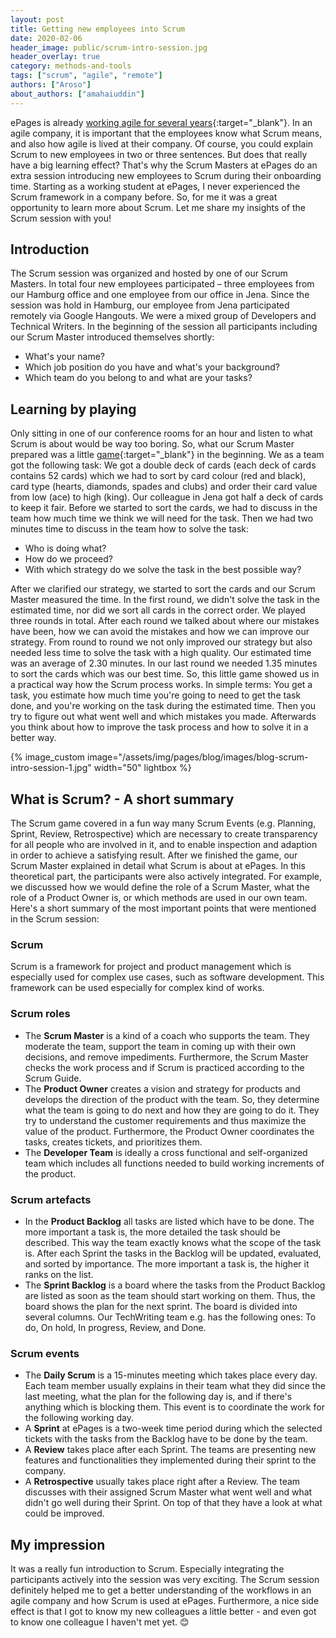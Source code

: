 ```yaml
---
layout: post
title: Getting new employees into Scrum
date: 2020-02-06
header_image: public/scrum-intro-session.jpg
header_overlay: true
category: methods-and-tools
tags: ["scrum", "agile", "remote"]
authors: ["Aroso"]
about_authors: ["amahaiuddin"]
---
```


ePages is already [working agile for several years](/blog/methods-and-tools/epages-turns-agile/){:target="_blank"}.
In an agile company, it is important that the employees know what Scrum means, and also how agile is lived at their company.
Of course, you could explain Scrum to new employees in two or three sentences.
But does that really have a big learning effect?
That's why the Scrum Masters at ePages do an extra session introducing new employees to Scrum during their onboarding time.
Starting as a working student at ePages, I never experienced the Scrum framework in a company before.
So, for me it was a great opportunity to learn more about Scrum.
Let me share my insights of the Scrum session with you!

## Introduction

The Scrum session was organized and hosted by one of our Scrum Masters.
In total four new employees participated – three employees from our Hamburg office and one employee from our office in Jena.
Since the session was hold in Hamburg, our employee from Jena participated remotely via Google Hangouts.
We were a mixed group of Developers and Technical Writers.
In the beginning of the session all participants including our Scrum Master introduced themselves shortly:

- What's your name?
- Which job position do you have and what's your background?
- Which team do you belong to and what are your tasks?

## Learning by playing

Only sitting in one of our conference rooms for an hour and listen to what Scrum is about would be way too boring.
So, what our Scrum Master prepared was a little [game](https://play14.org/games/lean-workflow-design){:target="_blank"} in the beginning.
We as a team got the following task: We got a double deck of cards (each deck of cards contains 52 cards) which we had to sort by card colour (red and black), card type (hearts, diamonds, spades and clubs) and order their card value from low (ace) to high (king).
Our colleague in Jena got half a deck of cards to keep it fair.
Before we started to sort the cards, we had to discuss in the team how much time we think we will need for the task.
Then we had two minutes time to discuss in the team how to solve the task:

- Who is doing what?
- How do we proceed?
- With which strategy do we solve the task in the best possible way?

After we clarified our strategy, we started to sort the cards and our Scrum Master measured the time.
In the first round, we didn't solve the task in the estimated time, nor did we sort all cards in the correct order.
We played three rounds in total.
After each round we talked about where our mistakes have been, how we can avoid the mistakes and how we can improve our strategy.
From round to round we not only improved our strategy but also needed less time to solve the task with a high quality. 
Our estimated time was an average of 2.30 minutes.
In our last round we needed 1.35 minutes to sort the cards which was our best time.
So, this little game showed us in a practical way how the Scrum process works.
In simple terms: You get a task, you estimate how much time you're going to need to get the task done, and you're working on the task during the estimated time. 
Then you try to figure out what went well and which mistakes you made.
Afterwards you think about how to improve the task process and how to solve it in a better way.

{% image_custom image="/assets/img/pages/blog/images/blog-scrum-intro-session-1.jpg" width="50" lightbox %}

## What is Scrum? - A short summary

The Scrum game covered in a fun way many Scrum Events (e.g. Planning, Sprint, Review, Retrospective) which are necessary to create transparency for all people who are involved in it, and to enable inspection and adaption in order to achieve a satisfying result.
After we finished the game, our Scrum Master explained in detail what Scrum is about at ePages.
In this theoretical part, the participants were also actively integrated.
For example, we discussed how we would define the role of a Scrum Master, what the role of a Product Owner is, or which methods are used in our own team.
Here's a short summary of the most important points that were mentioned in the Scrum session:

### Scrum

Scrum is a framework for project and product management which is especially used for complex use cases, such as software development.
This framework can be used especially for complex kind of works.

### Scrum roles

- The **Scrum Master** is a kind of a coach who supports the team. They moderate the team, support the team in coming up with their own decisions, and remove impediments. Furthermore, the Scrum Master checks the work process and if Scrum is practiced according to the Scrum Guide.
- The **Product Owner** creates a vision and strategy for products and develops the direction of the product with the team. So, they determine what the team is going to do next and how they are going to do it. They try to understand the customer requirements and thus maximize the value of the product. Furthermore, the Product Owner coordinates the tasks, creates tickets, and prioritizes them.
- The **Developer Team** is ideally a cross functional and self-organized team which includes all functions needed to build working increments of the product.

### Scrum artefacts

- In the **Product Backlog** all tasks are listed which have to be done. The more important a task is, the more detailed the task should be described. This way the team exactly knows what the scope of the task is. After each Sprint the tasks in the Backlog will be updated, evaluated, and sorted by importance. The more important a task is, the higher it ranks on the list.
- The **Sprint Backlog** is a board where the tasks from the Product Backlog are listed as soon as the team should start working on them. Thus, the board shows the plan for the next sprint. The board is divided into several columns. Our TechWriting team e.g. has the following ones: To do, On hold, In progress, Review, and Done.

### Scrum events 

- The **Daily Scrum** is a 15-minutes meeting which takes place every day. Each team member usually explains in their team what they did since the last meeting, what the plan for the following day is, and if there's anything which is blocking them. This event is to coordinate the work for the following working day.
- A **Sprint** at ePages is a two-week time period during which the selected tickets with the tasks from the Backlog have to be done by the team.
- A **Review** takes place after each Sprint. The teams are presenting new features and functionalities they implemented during their sprint to the company.
- A **Retrospective** usually takes place right after a Review. The team discusses with their assigned Scrum Master what went well and what didn't go well during their Sprint. On top of that they have a look at what could be improved.

## My impression

It was a really fun introduction to Scrum.
Especially integrating the participants actively into the session was very exciting.
The Scrum session definitely helped me to get a better understanding of the workflows in an agile company and how Scrum is used at ePages.
Furthermore, a nice side effect is that I got to know my new colleagues a little better - and even got to know one colleague I haven't met yet. 😊